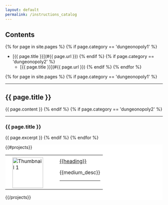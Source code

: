 ```yaml
---
layout: default
permalink: /instructions_catalog
---
```


## Contents
{% for page in site.pages %}
  {% if page.category == 'dungeonopoly1' %}  
* [{{ page.title }}](#{{ page.url }})
  {% endif %}
  {% if page.category == 'dungeonopoly2' %}  
    * [{{ page.title }}](#{{ page.url }})
  {% endif %}
{% endfor %}

{% for page in site.pages %}
  {% if page.category == 'dungeonopoly1' %}  
<a name="{{ page.url }}"></a>
* * *
## {{ page.title }}
{{ page.content }}
  {% endif %}
  {% if page.category == 'dungeonopoly2' %}  
<a name="{{ page.url }}"></a>
* * *
### {{ page.title }}
{{ page.excerpt }}
  {% endif %}
{% endfor %}


<div id="projectsbody" class="wrapper" style="background-color: #ffffff;">
    <div class="container">
      <div class="col-md-12" id="project_desc"> 
        {{#projects}}
        <table cellspacing="2" cellpadding="2" border="0" class="project_table">
          <tbody>
            <tr>
              <td style="width: 7.5em;margin: 5px 15px 0 15px;float: left;"><img src="images/{{img_src}}" alt="Thumbnail 1" width="98" height="98"></td>
              <td><a id ="{{heading}}" href="{{url}}" onclick="passProjectName(this.id)"> {{heading}}</a><p></p>
                <p>{{medium_desc}}</p>
                <hr>
              </td>
            </tr>
          </tbody>
        </table>
        {{/projects}}
      </div>
    </div>
  </div>

<!--  <script type="text/javascript">
    function passProjectName(pName) {
      console.log(pName);
      localStorage.setItem('myStorage', JSON.stringify(pName));
    }
    $(function () {
      $.getJSON('data.json',function(data){
        var template  = $('#projectstpl').html();
        var html =  Mustache.to_html(template,  data);
        $('#projectsbody').html(html);
      });
    });
  </script> -->


<!-- ---
layout: page
title: Dungeonopoly
permalink: /rules/dungeonopoly/index
category: rules
snippet: A horrific Monopoly/D&amp;D crossbreed.
---
Dungeonopoly is a horrific Monopoly/D&D crossbreed. The game is an extension of Monopoly, played with the same basic rules. However, each character on the board takes on a classic D&D class, and uses her powers to thwart her enemies.

* * *

## Contents
{% for page in site.pages %}
  {% if page.category == 'dungeonopoly1' %}  
* [{{ page.title }}](#{{ page.url }})
  {% endif %}
  {% if page.category == 'dungeonopoly2' %}  
    * [{{ page.title }}](#{{ page.url }})
  {% endif %}
{% endfor %}

{% for page in site.pages %}
  {% if page.category == 'dungeonopoly1' %}  
<a name="{{ page.url }}"></a>
* * *
## {{ page.title }}
{{ page.content }}
  {% endif %}
  {% if page.category == 'dungeonopoly2' %}  
<a name="{{ page.url }}"></a>
* * *
### {{ page.title }}
{{ page.content }}
  {% endif %}
{% endfor %} -->